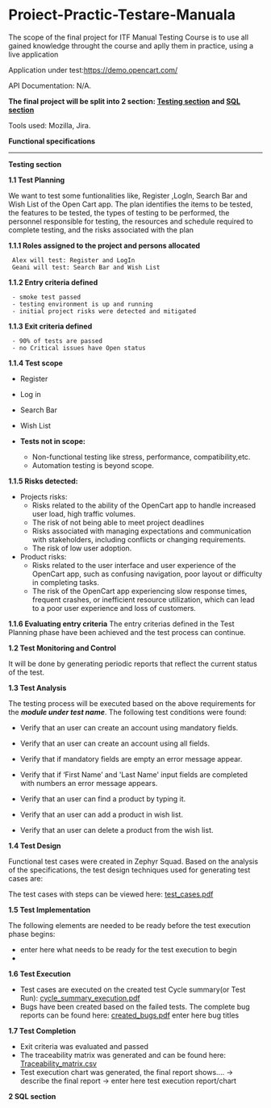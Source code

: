 # Proiect-Practic-Testare-Manuala
The scope of the final project for ITF Manual Testing Course is to use all gained knowledge throught the course and aplly them in practice, using a live application

Application under test:https://demo.opencart.com/

API Documentation: N/A.

**The final project will be split into 2 section: [Testing section]() and  [SQL section]()**

Tools used: Mozilla, Jira.

**Functional specifications**

____

**Testing section**

**1.1 Test Planning**

We want to test some funtionalities like, Register ,LogIn, Search Bar and Wish List of the  Open Cart app.
The plan identifies the items to be tested, the features to be tested, the types of testing to be performed, the personnel responsible for testing, the resources and schedule required to complete testing, and the risks associated with the plan

**1.1.1 Roles assigned to the project and persons allocated**


     Alex will test: Register and LogIn
     Geani will test: Search Bar and Wish List
     
     
**1.1.2 Entry criteria defined**

     - smoke test passed
     - testing environment is up and running
     - initial project risks were detected and mitigated
     
**1.1.3 Exit criteria defined**

     - 90% of tests are passed
     - no Critical issues have Open status


**1.1.4 Test scope**
  -   Register
  -   Log in
  -   Search Bar
  -   Wish List 


 - **Tests not in scope:**
    - Non-functional testing like stress, performance, compatibility,etc.
    - Automation testing is beyond scope.

**1.1.5 Risks detected:**

 - Projects risks:
      - Risks related to the ability of the OpenCart app to handle increased user load, high traffic volumes.
      - The risk of not being able to meet project deadlines 
      - Risks associated with managing expectations and communication with stakeholders, including conflicts or  changing requirements.
      - The risk of low user adoption.
 - Product risks:
      - Risks related to the user interface and user experience of the OpenCart app, such as confusing navigation, poor layout or difficulty in completing tasks.
      - The risk of the OpenCart app experiencing slow response times, frequent crashes, or inefficient resource utilization, which can lead to a poor user experience and loss of customers.

**1.1.6 Evaluating entry criteria**
The entry criterias defined in the Test Planning phase have been achieved and the test process can continue.


**1.2 Test Monitoring and Control**

It will be done by generating periodic reports that reflect the current status of the test.

**1.3 Test Analysis**

The testing process will be executed based on the above requirements for the ***module under test name***. The following test conditions were found:

  - Verify that an user can create an account using mandatory fields.

  - Verify that an user can create an account using all fields.

  - Verify that if mandatory fields are empty an error message appear.
  - Verify that if ‘First Name’ and 'Last Name' input fields are completed with numbers an error message appears.
  - Verify that an user can find a product by typing it.
  - Verify that an user can add a product in wish list.
  - Verify that an user can delete a product from the wish list.
        

**1.4 Test Design**

Functional test cases were created in Zephyr Squad. Based on the analysis of the specifications, the test design techniques used for generating test cases are: 


The test cases with steps can be viewed here: [test_cases.pdf]()

**1.5 Test Implementation**

The following elements are needed to be ready before the test execution phase begins:

 - enter here what needs to be ready for the test execution to begin
 - 
**1.6 Test Execution**

 - Test cases are executed on the created test Cycle summary(or Test Run): [cycle_summary_execution.pdf]()
 - Bugs have been created based on the failed tests. The complete bug reports can be found here: [created_bugs.pdf]()
enter here bug titles

**1.7 Test Completion**
 - Exit criteria was evaluated and passed
 - The traceability matrix was generated and can be found here: [Traceability_matrix.csv]()
 - Test execution chart was generated, the final report shows.... -> describe the final report
 -> enter here test execution report/chart


**2 SQL section**




